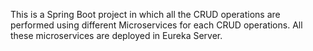 This is a Spring Boot project in which all the CRUD operations are performed using different Microservices for each CRUD operations. 
All these microservices are deployed in Eureka Server.
